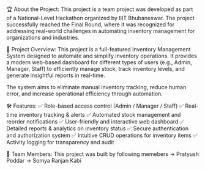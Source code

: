 🏆 About the Project:
This project is a team project was developed as part of a National-Level Hackathon organized by IIIT Bhubaneswar.
The project successfully reached the Final Round, where it was recognized for addressing real-world challenges in automating inventory management for organizations and industries.

🚀 Project Overview:
This project is a full-featured Inventory Management System designed to automate and simplify inventory operations. It provides a modern web-based dashboard for different types of users (e.g., Admin, Manager, Staff) to efficiently manage stock, track inventory levels, and generate insightful reports in real-time.

The system aims to eliminate manual inventory tracking, reduce human error, and increase operational efficiency through automation.

🛠️ Features:
✅ Role-based access control (Admin / Manager / Staff)
✅ Real-time inventory tracking & alerts
✅ Automated stock management and reorder notifications
✅ User-friendly and interactive web dashboard
✅ Detailed reports & analytics on inventory status
✅ Secure authentication and authorization system
✅ Intuitive CRUD operations for inventory items
✅ Activity logging for transparency and audit

👥 Team Members:
This project was built by following memebers
-> Pratyush Poddar
-> Somya Ranjan Kabi